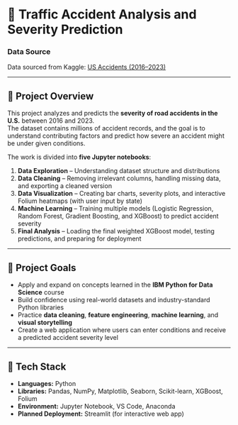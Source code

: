 # 🚗 Traffic Accident Analysis and Severity Prediction

### Data Source

Data sourced from Kaggle: [US Accidents (2016–2023)](https://www.kaggle.com/datasets/sobhanmoosavi/us-accidents?resource=download)

---

## 🧠 Project Overview

This project analyzes and predicts the **severity of road accidents in the U.S.** between 2016 and 2023.  
The dataset contains millions of accident records, and the goal is to understand contributing factors and predict how severe an accident might be under given conditions.

The work is divided into **five Jupyter notebooks**:

1. **Data Exploration** – Understanding dataset structure and distributions
2. **Data Cleaning** – Removing irrelevant columns, handling missing data, and exporting a cleaned version
3. **Data Visualization** – Creating bar charts, severity plots, and interactive Folium heatmaps (with user input by state)
4. **Machine Learning** – Training multiple models (Logistic Regression, Random Forest, Gradient Boosting, and XGBoost) to predict accident severity
5. **Final Analysis** – Loading the final weighted XGBoost model, testing predictions, and preparing for deployment

---

## 🎯 Project Goals

- Apply and expand on concepts learned in the **IBM Python for Data Science** course
- Build confidence using real-world datasets and industry-standard Python libraries
- Practice **data cleaning**, **feature engineering**, **machine learning**, and **visual storytelling**
- Create a web application where users can enter conditions and receive a predicted accident severity level

---

## 🧩 Tech Stack

- **Languages:** Python
- **Libraries:** Pandas, NumPy, Matplotlib, Seaborn, Scikit-learn, XGBoost, Folium
- **Environment:** Jupyter Notebook, VS Code, Anaconda
- **Planned Deployment:** Streamlit (for interactive web app)
